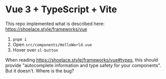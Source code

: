 # Vue 3 + TypeScript + Vite

This repo implemented what is described here: https://shoelace.style/frameworks/vue

1. `pnpm i`
2. Open `src/components/HelloWorld.vue`
3. Hover over `sl-button`

When reading https://shoelace.style/frameworks/vue#types, this should provide "autocomplete information and type safety for your components". But it doesn't. Where is the bug?
